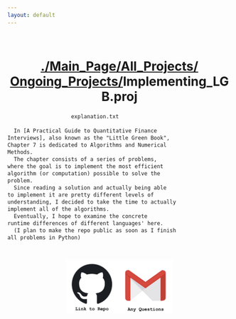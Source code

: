 ```yaml
---
layout: default
---
```

<h1 style = "text-align:center;white-space:pre-wrap;">
<a href = "./index.html">./Main_Page/</a><a href = "./all_projects.html">All_Projects/</a><br><a href = "./ongoing_projects.html">Ongoing_Projects/</a>Implementing_LGB.proj
</h1>

```
                    explanation.txt

  In [A Practical Guide to Quantitative Finance 
Interviews], also known as the "Little Green Book", 
Chapter 7 is dedicated to Algorithms and Numerical
Methods. 
  The chapter consists of a series of problems, 
where the goal is to implement the most efficient
algorithm (or computation) possible to solve the 
problem. 
  Since reading a solution and actually being able
to implement it are pretty different levels of 
understanding, I decided to take the time to actually
implement all of the algorithms. 
  Eventually, I hope to examine the concrete 
runtime differences of different languages' here. 
  (I plan to make the repo public as soon as I finish
all problems in Python)
```

<h3 style = "text-align:center;white-space:pre-wrap;">
<a href = "https://github.com/rah379/Little-Green-Book"><img src = "./assets/img/github_repo.jpeg" width = 120 height = 120></a><a href = "mailto:hennessyrowan@gmail.com"><img src= "./assets/img/questions.jpeg" width = 120 height = 120></a>
</h3>